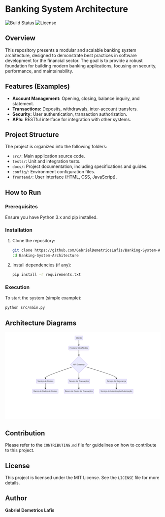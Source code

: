 # Banking System Architecture

![Build Status](https://img.shields.io/badge/build-passing-brightgreen)
![License](https://img.shields.io/badge/license-MIT-blue)

## Overview

This repository presents a modular and scalable banking system architecture, designed to demonstrate best practices in software development for the financial sector. The goal is to provide a robust foundation for building modern banking applications, focusing on security, performance, and maintainability.

## Features (Examples)

*   **Account Management:** Opening, closing, balance inquiry, and statement.
*   **Transactions:** Deposits, withdrawals, inter-account transfers.
*   **Security:** User authentication, transaction authorization.
*   **APIs:** RESTful interface for integration with other systems.

## Project Structure

The project is organized into the following folders:

*   `src/`: Main application source code.
*   `tests/`: Unit and integration tests.
*   `docs/`: Project documentation, including specifications and guides.
*   `config/`: Environment configuration files.
*   `frontend/`: User interface (HTML, CSS, JavaScript).

## How to Run

### Prerequisites

Ensure you have Python 3.x and pip installed.

### Installation

1.  Clone the repository:
    ```bash
    git clone https://github.com/GabrielDemetriosLafis/Banking-System-Architecture.git
    cd Banking-System-Architecture
    ```
2.  Install dependencies (if any):
    ```bash
    pip install -r requirements.txt
    ```

### Execution

To start the system (simple example):

```bash
python src/main.py
```

## Architecture Diagrams

![Architecture Diagram](docs/architecture_diagram.png)



## Contribution

Please refer to the `CONTRIBUTING.md` file for guidelines on how to contribute to this project.

## License

This project is licensed under the MIT License. See the `LICENSE` file for more details.

## Author

**Gabriel Demetrios Lafis**

